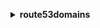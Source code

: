 **<details ><summary style="color:none;">route53domains</summary><blockquote>**

- **<details><summary style="color:none;"><b><u>accept-domain-transfer-from-another-aws-account</b></u></summary><blockquote>**

  * **<p style="color:none;">--domain-name</p>**
  * **<p style="color:none;">--password</p>**
  * **<p style="color:none;">--cli-input-json</p>**
  * **<p style="color:none;">--cli-input-yaml</p>**
  * **<p style="color:none;">--generate-cli-skeleton</p>**

  </br>

  <p style="color:red;">**Description**</p>

  </br>

  ## **Examples**

  ```bash

  ```
  ```json

  ```

  </br>

- **<details><summary style="color:none;"><b><u>cancel-domain-transfer-to-another-aws-account</b></u></summary><blockquote>**

  * **<p style="color:none;">--domain-name</p>**
  * **<p style="color:none;">--cli-input-json</p>**
  * **<p style="color:none;">--cli-input-yaml</p>**
  * **<p style="color:none;">--generate-cli-skeleton</p>**

  </br>

  <p style="color:red;">**Description**</p>

  </br>

  ## **Examples**

  ```bash

  ```
  ```json

  ```

  </br>

- **<details><summary style="color:none;"><b><u>check-domain-availability</b></u></summary><blockquote>**

  * **<p style="color:none;">--domain-name</p>**
  * **<p style="color:none;">--idn-lang-code</p>**
  * **<p style="color:none;">--cli-input-json</p>**
  * **<p style="color:none;">--cli-input-yaml</p>**
  * **<p style="color:none;">--generate-cli-skeleton</p>**

  </br>

  <p style="color:red;">**Description**</p>

  </br>

  ## **Examples**

  ```bash

  ```
  ```json

  ```

  </br>

- **<details><summary style="color:none;"><b><u>check-domain-transferability</b></u></summary><blockquote>**

  * **<p style="color:none;">--domain-name</p>**
  * **<p style="color:none;">--auth-code</p>**
  * **<p style="color:none;">--cli-input-json</p>**
  * **<p style="color:none;">--cli-input-yaml</p>**
  * **<p style="color:none;">--generate-cli-skeleton</p>**

  </br>

  <p style="color:red;">**Description**</p>

  </br>

  ## **Examples**

  ```bash

  ```
  ```json

  ```

  </br>

- **<details><summary style="color:none;"><b><u>delete-tags-for-domain</b></u></summary><blockquote>**

  * **<p style="color:none;">--domain-name</p>**
  * **<p style="color:none;">--tags-to-delete</p>**
  * **<p style="color:none;">--cli-input-json</p>**
  * **<p style="color:none;">--cli-input-yaml</p>**
  * **<p style="color:none;">--generate-cli-skeleton</p>**

  </br>

  <p style="color:red;">**Description**</p>

  </br>

  ## **Examples**

  ```bash

  ```
  ```json

  ```

  </br>

- **<details><summary style="color:none;"><b><u>disable-domain-auto-renew</b></u></summary><blockquote>**

  * **<p style="color:none;">--domain-name</p>**
  * **<p style="color:none;">--cli-input-json</p>**
  * **<p style="color:none;">--cli-input-yaml</p>**
  * **<p style="color:none;">--generate-cli-skeleton</p>**

  </br>

  <p style="color:red;">**Description**</p>

  </br>

  ## **Examples**

  ```bash

  ```
  ```json

  ```

  </br>

- **<details><summary style="color:none;"><b><u>disable-domain-transfer-lock</b></u></summary><blockquote>**

  * **<p style="color:none;">--domain-name</p>**
  * **<p style="color:none;">--cli-input-json</p>**
  * **<p style="color:none;">--cli-input-yaml</p>**
  * **<p style="color:none;">--generate-cli-skeleton</p>**

  </br>

  <p style="color:red;">**Description**</p>

  </br>

  ## **Examples**

  ```bash

  ```
  ```json

  ```

  </br>

- **<details><summary style="color:none;"><b><u>enable-domain-auto-renew</b></u></summary><blockquote>**

  * **<p style="color:none;">--domain-name</p>**
  * **<p style="color:none;">--cli-input-json</p>**
  * **<p style="color:none;">--cli-input-yaml</p>**
  * **<p style="color:none;">--generate-cli-skeleton</p>**

  </br>

  <p style="color:red;">**Description**</p>

  </br>

  ## **Examples**

  ```bash

  ```
  ```json

  ```

  </br>

- **<details><summary style="color:none;"><b><u>enable-domain-transfer-lock</b></u></summary><blockquote>**

  * **<p style="color:none;">--domain-name</p>**
  * **<p style="color:none;">--cli-input-json</p>**
  * **<p style="color:none;">--cli-input-yaml</p>**
  * **<p style="color:none;">--generate-cli-skeleton</p>**

  </br>

  <p style="color:red;">**Description**</p>

  </br>

  ## **Examples**

  ```bash

  ```
  ```json

  ```

  </br>

- **<details><summary style="color:none;"><b><u>get-contact-reachability-status</b></u></summary><blockquote>**

  * **<p style="color:none;">--domain-name</p>**
  * **<p style="color:none;">--cli-input-json</p>**
  * **<p style="color:none;">--cli-input-yaml</p>**
  * **<p style="color:none;">--generate-cli-skeleton</p>**

  </br>

  <p style="color:red;">**Description**</p>

  </br>

  ## **Examples**

  ```bash

  ```
  ```json

  ```

  </br>

- **<details><summary style="color:none;"><b><u>get-domain-detail</b></u></summary><blockquote>**

  * **<p style="color:none;">--domain-name</p>**
  * **<p style="color:none;">--cli-input-json</p>**
  * **<p style="color:none;">--cli-input-yaml</p>**
  * **<p style="color:none;">--generate-cli-skeleton</p>**

  </br>

  <p style="color:red;">**Description**</p>

  </br>

  ## **Examples**

  ```bash

  ```
  ```json

  ```

  </br>

- **<details><summary style="color:none;"><b><u>get-domain-suggestions</b></u></summary><blockquote>**

  * **<p style="color:none;">--domain-name</p>**
  * **<p style="color:none;">--suggestion-count</p>**
  * **<p style="color:none;">--only-available</p>**
  * **<p style="color:none;">--no-only-available</p>**
  * **<p style="color:none;">--cli-input-json</p>**
  * **<p style="color:none;">--cli-input-yaml</p>**
  * **<p style="color:none;">--generate-cli-skeleton</p>**

  </br>

  <p style="color:red;">**Description**</p>

  </br>

  ## **Examples**

  ```bash

  ```
  ```json

  ```

  </br>

- **<details><summary style="color:none;"><b><u>get-operation-detail</b></u></summary><blockquote>**

  * **<p style="color:none;">--operation-id</p>**
  * **<p style="color:none;">--cli-input-json</p>**
  * **<p style="color:none;">--cli-input-yaml</p>**
  * **<p style="color:none;">--generate-cli-skeleton</p>**

  </br>

  <p style="color:red;">**Description**</p>

  </br>

  ## **Examples**

  ```bash

  ```
  ```json

  ```

  </br>

- **<details><summary style="color:none;"><b><u>help</b></u></summary><blockquote>**

  * **<p style="color:none;"></p>**

  </br>

  <p style="color:red;">**Description**</p>

  </br>

  ## **Examples**

  ```bash

  ```
  ```json

  ```

  </br>

- **<details><summary style="color:none;"><b><u>list-domains</b></u></summary><blockquote>**

  * **<p style="color:none;">--max-items</p>**
  * **<p style="color:none;">--cli-input-json</p>**
  * **<p style="color:none;">--cli-input-yaml</p>**
  * **<p style="color:none;">--starting-token</p>**
  * **<p style="color:none;">--page-size</p>**
  * **<p style="color:none;">--generate-cli-skeleton</p>**

  </br>

  <p style="color:red;">**Description**</p>

  </br>

  ## **Examples**

  ```bash

  ```
  ```json

  ```

  </br>

- **<details><summary style="color:none;"><b><u>list-operations</b></u></summary><blockquote>**

  * **<p style="color:none;">--submitted-since</p>**
  * **<p style="color:none;">--max-items</p>**
  * **<p style="color:none;">--cli-input-json</p>**
  * **<p style="color:none;">--cli-input-yaml</p>**
  * **<p style="color:none;">--starting-token</p>**
  * **<p style="color:none;">--page-size</p>**
  * **<p style="color:none;">--generate-cli-skeleton</p>**

  </br>

  <p style="color:red;">**Description**</p>

  </br>

  ## **Examples**

  ```bash

  ```
  ```json

  ```

  </br>

- **<details><summary style="color:none;"><b><u>list-tags-for-domain</b></u></summary><blockquote>**

  * **<p style="color:none;">--domain-name</p>**
  * **<p style="color:none;">--cli-input-json</p>**
  * **<p style="color:none;">--cli-input-yaml</p>**
  * **<p style="color:none;">--generate-cli-skeleton</p>**

  </br>

  <p style="color:red;">**Description**</p>

  </br>

  ## **Examples**

  ```bash

  ```
  ```json

  ```

  </br>

- **<details><summary style="color:none;"><b><u>register-domain</b></u></summary><blockquote>**

  * **<p style="color:none;">--domain-name</p>**
  * **<p style="color:none;">--idn-lang-code</p>**
  * **<p style="color:none;">--duration-in-years</p>**
  * **<p style="color:none;">--auto-renew</p>**
  * **<p style="color:none;">--no-auto-renew</p>**
  * **<p style="color:none;">--admin-contact</p>**
  * **<p style="color:none;">--registrant-contact</p>**
  * **<p style="color:none;">--tech-contact</p>**
  * **<p style="color:none;">--privacy-protect-admin-contact</p>**
  * **<p style="color:none;">--no-privacy-protect-admin-contact</p>**
  * **<p style="color:none;">--privacy-protect-registrant-contact</p>**
  * **<p style="color:none;">--no-privacy-protect-registrant-contact</p>**
  * **<p style="color:none;">--privacy-protect-tech-contact</p>**
  * **<p style="color:none;">--no-privacy-protect-tech-contact</p>**
  * **<p style="color:none;">--cli-input-json</p>**
  * **<p style="color:none;">--cli-input-yaml</p>**
  * **<p style="color:none;">--generate-cli-skeleton</p>**

  </br>

  <p style="color:red;">**Description**</p>

  </br>

  ## **Examples**

  ```bash

  ```
  ```json

  ```

  </br>

- **<details><summary style="color:none;"><b><u>reject-domain-transfer-from-another-aws-account</b></u></summary><blockquote>**

  * **<p style="color:none;">--domain-name</p>**
  * **<p style="color:none;">--cli-input-json</p>**
  * **<p style="color:none;">--cli-input-yaml</p>**
  * **<p style="color:none;">--generate-cli-skeleton</p>**

  </br>

  <p style="color:red;">**Description**</p>

  </br>

  ## **Examples**

  ```bash

  ```
  ```json

  ```

  </br>

- **<details><summary style="color:none;"><b><u>renew-domain</b></u></summary><blockquote>**

  * **<p style="color:none;">--domain-name</p>**
  * **<p style="color:none;">--duration-in-years</p>**
  * **<p style="color:none;">--current-expiry-year</p>**
  * **<p style="color:none;">--cli-input-json</p>**
  * **<p style="color:none;">--cli-input-yaml</p>**
  * **<p style="color:none;">--generate-cli-skeleton</p>**

  </br>

  <p style="color:red;">**Description**</p>

  </br>

  ## **Examples**

  ```bash

  ```
  ```json

  ```

  </br>

- **<details><summary style="color:none;"><b><u>resend-contact-reachability-email</b></u></summary><blockquote>**

  * **<p style="color:none;">--domain-name</p>**
  * **<p style="color:none;">--cli-input-json</p>**
  * **<p style="color:none;">--cli-input-yaml</p>**
  * **<p style="color:none;">--generate-cli-skeleton</p>**

  </br>

  <p style="color:red;">**Description**</p>

  </br>

  ## **Examples**

  ```bash

  ```
  ```json

  ```

  </br>

- **<details><summary style="color:none;"><b><u>retrieve-domain-auth-code</b></u></summary><blockquote>**

  * **<p style="color:none;">--domain-name</p>**
  * **<p style="color:none;">--cli-input-json</p>**
  * **<p style="color:none;">--cli-input-yaml</p>**
  * **<p style="color:none;">--generate-cli-skeleton</p>**

  </br>

  <p style="color:red;">**Description**</p>

  </br>

  ## **Examples**

  ```bash

  ```
  ```json

  ```

  </br>

- **<details><summary style="color:none;"><b><u>transfer-domain</b></u></summary><blockquote>**

  * **<p style="color:none;">--domain-name</p>**
  * **<p style="color:none;">--idn-lang-code</p>**
  * **<p style="color:none;">--duration-in-years</p>**
  * **<p style="color:none;">--nameservers</p>**
  * **<p style="color:none;">--auth-code</p>**
  * **<p style="color:none;">--auto-renew</p>**
  * **<p style="color:none;">--no-auto-renew</p>**
  * **<p style="color:none;">--admin-contact</p>**
  * **<p style="color:none;">--registrant-contact</p>**
  * **<p style="color:none;">--tech-contact</p>**
  * **<p style="color:none;">--privacy-protect-admin-contact</p>**
  * **<p style="color:none;">--no-privacy-protect-admin-contact</p>**
  * **<p style="color:none;">--privacy-protect-registrant-contact</p>**
  * **<p style="color:none;">--no-privacy-protect-registrant-contact</p>**
  * **<p style="color:none;">--privacy-protect-tech-contact</p>**
  * **<p style="color:none;">--no-privacy-protect-tech-contact</p>**
  * **<p style="color:none;">--cli-input-json</p>**
  * **<p style="color:none;">--cli-input-yaml</p>**
  * **<p style="color:none;">--generate-cli-skeleton</p>**

  </br>

  <p style="color:red;">**Description**</p>

  </br>

  ## **Examples**

  ```bash

  ```
  ```json

  ```

  </br>

- **<details><summary style="color:none;"><b><u>transfer-domain-to-another-aws-account</b></u></summary><blockquote>**

  * **<p style="color:none;">--domain-name</p>**
  * **<p style="color:none;">--account-id</p>**
  * **<p style="color:none;">--cli-input-json</p>**
  * **<p style="color:none;">--cli-input-yaml</p>**
  * **<p style="color:none;">--generate-cli-skeleton</p>**

  </br>

  <p style="color:red;">**Description**</p>

  </br>

  ## **Examples**

  ```bash

  ```
  ```json

  ```

  </br>

- **<details><summary style="color:none;"><b><u>update-domain-contact</b></u></summary><blockquote>**

  * **<p style="color:none;">--domain-name</p>**
  * **<p style="color:none;">--admin-contact</p>**
  * **<p style="color:none;">--registrant-contact</p>**
  * **<p style="color:none;">--tech-contact</p>**
  * **<p style="color:none;">--cli-input-json</p>**
  * **<p style="color:none;">--cli-input-yaml</p>**
  * **<p style="color:none;">--generate-cli-skeleton</p>**

  </br>

  <p style="color:red;">**Description**</p>

  </br>

  ## **Examples**

  ```bash

  ```
  ```json

  ```

  </br>

- **<details><summary style="color:none;"><b><u>update-domain-contact-privacy</b></u></summary><blockquote>**

  * **<p style="color:none;">--domain-name</p>**
  * **<p style="color:none;">--admin-privacy</p>**
  * **<p style="color:none;">--no-admin-privacy</p>**
  * **<p style="color:none;">--registrant-privacy</p>**
  * **<p style="color:none;">--no-registrant-privacy</p>**
  * **<p style="color:none;">--tech-privacy</p>**
  * **<p style="color:none;">--no-tech-privacy</p>**
  * **<p style="color:none;">--cli-input-json</p>**
  * **<p style="color:none;">--cli-input-yaml</p>**
  * **<p style="color:none;">--generate-cli-skeleton</p>**

  </br>

  <p style="color:red;">**Description**</p>

  </br>

  ## **Examples**

  ```bash

  ```
  ```json

  ```

  </br>

- **<details><summary style="color:none;"><b><u>update-domain-nameservers</b></u></summary><blockquote>**

  * **<p style="color:none;">--domain-name</p>**
  * **<p style="color:none;">--fi-auth-key</p>**
  * **<p style="color:none;">--nameservers</p>**
  * **<p style="color:none;">--cli-input-json</p>**
  * **<p style="color:none;">--cli-input-yaml</p>**
  * **<p style="color:none;">--generate-cli-skeleton</p>**

  </br>

  <p style="color:red;">**Description**</p>

  </br>

  ## **Examples**

  ```bash

  ```
  ```json

  ```

  </br>

- **<details><summary style="color:none;"><b><u>update-tags-for-domain</b></u></summary><blockquote>**

  * **<p style="color:none;">--domain-name</p>**
  * **<p style="color:none;">--tags-to-update</p>**
  * **<p style="color:none;">--cli-input-json</p>**
  * **<p style="color:none;">--cli-input-yaml</p>**
  * **<p style="color:none;">--generate-cli-skeleton</p>**

  </br>

  <p style="color:red;">**Description**</p>

  </br>

  ## **Examples**

  ```bash

  ```
  ```json

  ```

  </br>

- **<details><summary style="color:none;"><b><u>view-billing</b></u></summary><blockquote>**

  * **<p style="color:none;">--max-items</p>**
  * **<p style="color:none;">--start-time</p>**
  * **<p style="color:none;">--end-time</p>**
  * **<p style="color:none;">--cli-input-json</p>**
  * **<p style="color:none;">--cli-input-yaml</p>**
  * **<p style="color:none;">--starting-token</p>**
  * **<p style="color:none;">--page-size</p>**
  * **<p style="color:none;">--generate-cli-skeleton</p>**

  </br>

  <p style="color:red;">**Description**</p>

  </br>

  ## **Examples**

  ```bash

  ```
  ```json

  ```

  </br>

</blockquote></details>
</blockquote></details>
</blockquote></details>
</blockquote></details>
</blockquote></details>
</blockquote></details>
</blockquote></details>
</blockquote></details>
</blockquote></details>
</blockquote></details>
</blockquote></details>
</blockquote></details>
</blockquote></details>
</blockquote></details>
</blockquote></details>
</blockquote></details>
</blockquote></details>
</blockquote></details>
</blockquote></details>
</blockquote></details>
</blockquote></details>
</blockquote></details>
</blockquote></details>
</blockquote></details>
</blockquote></details>
</blockquote></details>
</blockquote></details>
</blockquote></details>
</blockquote></details>
</blockquote></details>
